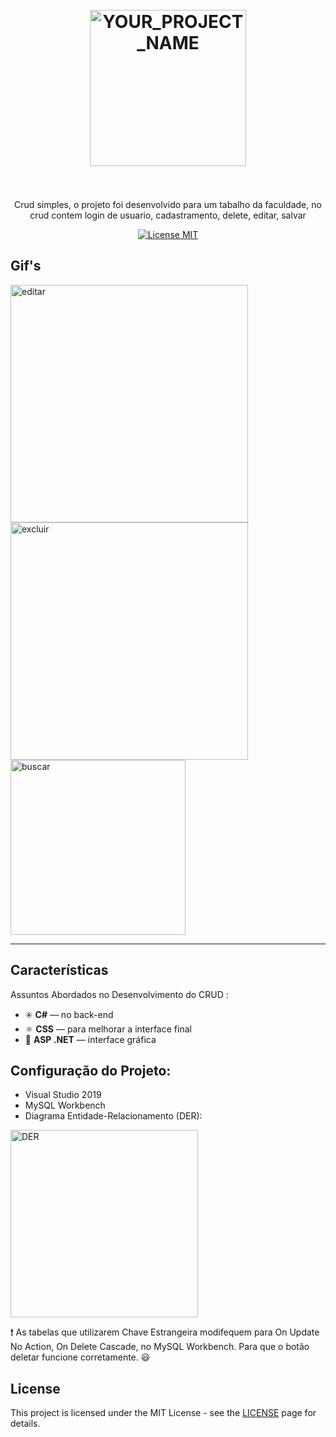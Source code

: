 <h1 align="center">
<br>
  <img src="https://user-images.githubusercontent.com/55299009/100528604-8ed78100-31bd-11eb-8570-6fbc48ddfcc9.png" alt="YOUR_PROJECT_NAME" width="250">
<br>
<br>
</h1>

<p align="center">Crud simples, o projeto foi desenvolvido para um tabalho da faculdade, no crud contem login de usuario, cadastramento, delete, editar, salvar</p>

<p align="center">
  <a href="https://opensource.org/licenses/MIT">
    <img src="https://img.shields.io/badge/License-MIT-blue.svg" alt="License MIT">
  </a>
</p>

## Gif's
<div>
  <img src="https://user-images.githubusercontent.com/55299009/100528418-75cdd080-31bb-11eb-869e-7dff037e24b5.gif" alt="editar" height="380"> 
  <img src="https://user-images.githubusercontent.com/55299009/100528489-2c31b580-31bc-11eb-8e12-62f112ce2656.gif" alt="excluir" height="380">
  <img src="https://user-images.githubusercontent.com/55299009/100528476-060c1580-31bc-11eb-81b6-53e9546d3368.gif" alt="buscar" height="280"> 
</div>



<hr />

## Características
[//]: # 
Assuntos Abordados no Desenvolvimento do CRUD :

- :eight_spoked_asterisk: **C#** — no back-end
- ⚛️ **CSS** — para melhorar a interface final
- :diamond_shape_with_a_dot_inside: **ASP .NET** — interface gráfica

## Configuração do Projeto:

- Visual Studio 2019
- MySQL Workbench
- Diagrama Entidade-Relacionamento (DER):
 <img src="https://user-images.githubusercontent.com/55299009/100529150-28556180-31c3-11eb-9f7c-910e3cd66422.png" alt="DER" height="300">
 
 :exclamation: As tabelas que utilizarem Chave Estrangeira 
 modifequem para On Update No Action, On Delete Cascade, no MySQL Workbench.
 Para que o botão deletar funcione corretamente. :smiley:

## License

This project is licensed under the MIT License - see the [LICENSE](https://opensource.org/licenses/MIT) page for details.
